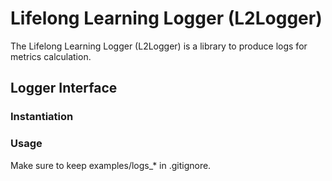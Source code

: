 # Lifelong Learning Logger (L2Logger)

The Lifelong Learning Logger (L2Logger) is a library to produce logs for metrics calculation.

## Logger Interface

### Instantiation

### Usage
Make sure to keep examples/logs_* in .gitignore.

